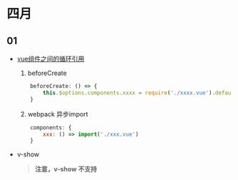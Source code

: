 # 四月

## 01
* [vue组件之间的循环引用](https://cn.vuejs.org/v2/guide/components-edge-cases.html#%E7%BB%84%E4%BB%B6%E4%B9%8B%E9%97%B4%E7%9A%84%E5%BE%AA%E7%8E%AF%E5%BC%95%E7%94%A8)
    1. beforeCreate 
    ```javascript
        beforeCreate: () => {
            this.$options.components.xxxx = require('./xxxx.vue').default
        }
    ```
    2. webpack 异步import
    ```javascript
        components: {
            xxx: () => import('./xxx.vue')
        }
    ```

* v-show
    > **注意，v-show 不支持 <template> 元素，也不支持 v-else**

* v-for refs
    > When ref is used together with v-for, the ref you get will be an array containing the child components mirroring the data source. **But take note that v-for refs do not guarantee the same order as your source Array.**
    [讨论](https://github.com/vuejs/vue/issues/4952)